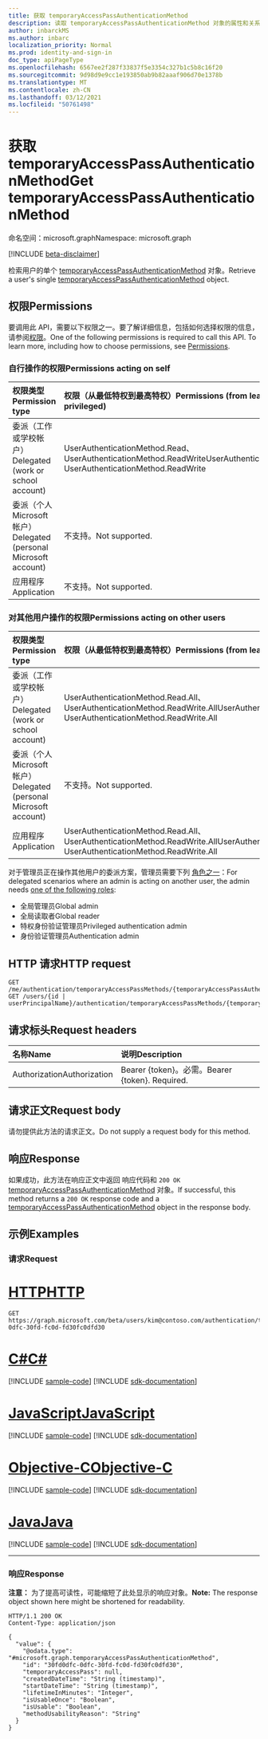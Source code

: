```yaml
---
title: 获取 temporaryAccessPassAuthenticationMethod
description: 读取 temporaryAccessPassAuthenticationMethod 对象的属性和关系。
author: inbarckMS
ms.author: inbarc
localization_priority: Normal
ms.prod: identity-and-sign-in
doc_type: apiPageType
ms.openlocfilehash: 6567ee2f287f33837f5e3354c327b1c5b8c16f20
ms.sourcegitcommit: 9d98d9e9cc1e193850ab9b82aaaf906d70e1378b
ms.translationtype: MT
ms.contentlocale: zh-CN
ms.lasthandoff: 03/12/2021
ms.locfileid: "50761498"
---
```

# <a name="get-temporaryaccesspassauthenticationmethod"></a><span data-ttu-id="b9e03-103">获取 temporaryAccessPassAuthenticationMethod</span><span class="sxs-lookup"><span data-stu-id="b9e03-103">Get temporaryAccessPassAuthenticationMethod</span></span>
<span data-ttu-id="b9e03-104">命名空间：microsoft.graph</span><span class="sxs-lookup"><span data-stu-id="b9e03-104">Namespace: microsoft.graph</span></span>

[!INCLUDE [beta-disclaimer](../../includes/beta-disclaimer.md)]

<span data-ttu-id="b9e03-105">检索用户的单个  [temporaryAccessPassAuthenticationMethod](../resources/temporaryaccesspassauthenticationmethod.md) 对象。</span><span class="sxs-lookup"><span data-stu-id="b9e03-105">Retrieve a user's single  [temporaryAccessPassAuthenticationMethod](../resources/temporaryaccesspassauthenticationmethod.md) object.</span></span>

## <a name="permissions"></a><span data-ttu-id="b9e03-106">权限</span><span class="sxs-lookup"><span data-stu-id="b9e03-106">Permissions</span></span>
<span data-ttu-id="b9e03-p101">要调用此 API，需要以下权限之一。要了解详细信息，包括如何选择权限的信息，请参阅[权限](/graph/permissions-reference)。</span><span class="sxs-lookup"><span data-stu-id="b9e03-p101">One of the following permissions is required to call this API. To learn more, including how to choose permissions, see [Permissions](/graph/permissions-reference).</span></span>

### <a name="permissions-acting-on-self"></a><span data-ttu-id="b9e03-109">自行操作的权限</span><span class="sxs-lookup"><span data-stu-id="b9e03-109">Permissions acting on self</span></span>

|<span data-ttu-id="b9e03-110">权限类型</span><span class="sxs-lookup"><span data-stu-id="b9e03-110">Permission type</span></span>      | <span data-ttu-id="b9e03-111">权限（从最低特权到最高特权）</span><span class="sxs-lookup"><span data-stu-id="b9e03-111">Permissions (from least to most privileged)</span></span>              |
|:---------------------------------------|:-------------------------|
| <span data-ttu-id="b9e03-112">委派（工作或学校帐户）</span><span class="sxs-lookup"><span data-stu-id="b9e03-112">Delegated (work or school account)</span></span>     | <span data-ttu-id="b9e03-113">UserAuthenticationMethod.Read、UserAuthenticationMethod.ReadWrite</span><span class="sxs-lookup"><span data-stu-id="b9e03-113">UserAuthenticationMethod.Read, UserAuthenticationMethod.ReadWrite</span></span> |
| <span data-ttu-id="b9e03-114">委派（个人 Microsoft 帐户）</span><span class="sxs-lookup"><span data-stu-id="b9e03-114">Delegated (personal Microsoft account)</span></span> | <span data-ttu-id="b9e03-115">不支持。</span><span class="sxs-lookup"><span data-stu-id="b9e03-115">Not supported.</span></span> |
| <span data-ttu-id="b9e03-116">应用程序</span><span class="sxs-lookup"><span data-stu-id="b9e03-116">Application</span></span>                            | <span data-ttu-id="b9e03-117">不支持。</span><span class="sxs-lookup"><span data-stu-id="b9e03-117">Not supported.</span></span> |

### <a name="permissions-acting-on-other-users"></a><span data-ttu-id="b9e03-118">对其他用户操作的权限</span><span class="sxs-lookup"><span data-stu-id="b9e03-118">Permissions acting on other users</span></span>

|<span data-ttu-id="b9e03-119">权限类型</span><span class="sxs-lookup"><span data-stu-id="b9e03-119">Permission type</span></span>      | <span data-ttu-id="b9e03-120">权限（从最低特权到最高特权）</span><span class="sxs-lookup"><span data-stu-id="b9e03-120">Permissions (from least to most privileged)</span></span>              |
|:---------------------------------------|:-------------------------|
| <span data-ttu-id="b9e03-121">委派（工作或学校帐户）</span><span class="sxs-lookup"><span data-stu-id="b9e03-121">Delegated (work or school account)</span></span>     | <span data-ttu-id="b9e03-122">UserAuthenticationMethod.Read.All、UserAuthenticationMethod.ReadWrite.All</span><span class="sxs-lookup"><span data-stu-id="b9e03-122">UserAuthenticationMethod.Read.All, UserAuthenticationMethod.ReadWrite.All</span></span> |
| <span data-ttu-id="b9e03-123">委派（个人 Microsoft 帐户）</span><span class="sxs-lookup"><span data-stu-id="b9e03-123">Delegated (personal Microsoft account)</span></span> | <span data-ttu-id="b9e03-124">不支持。</span><span class="sxs-lookup"><span data-stu-id="b9e03-124">Not supported.</span></span> |
| <span data-ttu-id="b9e03-125">应用程序</span><span class="sxs-lookup"><span data-stu-id="b9e03-125">Application</span></span>                            | <span data-ttu-id="b9e03-126">UserAuthenticationMethod.Read.All、UserAuthenticationMethod.ReadWrite.All</span><span class="sxs-lookup"><span data-stu-id="b9e03-126">UserAuthenticationMethod.Read.All, UserAuthenticationMethod.ReadWrite.All</span></span> |

<span data-ttu-id="b9e03-127">对于管理员正在操作其他用户的委派方案，管理员需要下列 [角色之一](/azure/active-directory/users-groups-roles/directory-assign-admin-roles#available-roles)：</span><span class="sxs-lookup"><span data-stu-id="b9e03-127">For delegated scenarios where an admin is acting on another user, the admin needs [one of the following roles](/azure/active-directory/users-groups-roles/directory-assign-admin-roles#available-roles):</span></span>
* <span data-ttu-id="b9e03-128">全局管理员</span><span class="sxs-lookup"><span data-stu-id="b9e03-128">Global admin</span></span>
* <span data-ttu-id="b9e03-129">全局读取者</span><span class="sxs-lookup"><span data-stu-id="b9e03-129">Global reader</span></span>
* <span data-ttu-id="b9e03-130">特权身份验证管理员</span><span class="sxs-lookup"><span data-stu-id="b9e03-130">Privileged authentication admin</span></span>
* <span data-ttu-id="b9e03-131">身份验证管理员</span><span class="sxs-lookup"><span data-stu-id="b9e03-131">Authentication admin</span></span>

## <a name="http-request"></a><span data-ttu-id="b9e03-132">HTTP 请求</span><span class="sxs-lookup"><span data-stu-id="b9e03-132">HTTP request</span></span>

<!-- {
  "blockType": "ignored"
}
-->
``` http
GET /me/authentication/temporaryAccessPassMethods/{temporaryAccessPassAuthenticationMethodId}
GET /users/{id | userPrincipalName}/authentication/temporaryAccessPassMethods/{temporaryAccessPassAuthenticationMethodId}
```


## <a name="request-headers"></a><span data-ttu-id="b9e03-133">请求标头</span><span class="sxs-lookup"><span data-stu-id="b9e03-133">Request headers</span></span>
|<span data-ttu-id="b9e03-134">名称</span><span class="sxs-lookup"><span data-stu-id="b9e03-134">Name</span></span>|<span data-ttu-id="b9e03-135">说明</span><span class="sxs-lookup"><span data-stu-id="b9e03-135">Description</span></span>|
|:---|:---|
|<span data-ttu-id="b9e03-136">Authorization</span><span class="sxs-lookup"><span data-stu-id="b9e03-136">Authorization</span></span>|<span data-ttu-id="b9e03-p102">Bearer {token}。必需。</span><span class="sxs-lookup"><span data-stu-id="b9e03-p102">Bearer {token}. Required.</span></span>|


## <a name="request-body"></a><span data-ttu-id="b9e03-139">请求正文</span><span class="sxs-lookup"><span data-stu-id="b9e03-139">Request body</span></span>
<span data-ttu-id="b9e03-140">请勿提供此方法的请求正文。</span><span class="sxs-lookup"><span data-stu-id="b9e03-140">Do not supply a request body for this method.</span></span>

## <a name="response"></a><span data-ttu-id="b9e03-141">响应</span><span class="sxs-lookup"><span data-stu-id="b9e03-141">Response</span></span>

<span data-ttu-id="b9e03-142">如果成功，此方法在响应正文中返回 响应代码和 `200 OK` [temporaryAccessPassAuthenticationMethod](../resources/temporaryaccesspassauthenticationmethod.md) 对象。</span><span class="sxs-lookup"><span data-stu-id="b9e03-142">If successful, this method returns a `200 OK` response code and a [temporaryAccessPassAuthenticationMethod](../resources/temporaryaccesspassauthenticationmethod.md) object in the response body.</span></span>

## <a name="examples"></a><span data-ttu-id="b9e03-143">示例</span><span class="sxs-lookup"><span data-stu-id="b9e03-143">Examples</span></span>

### <a name="request"></a><span data-ttu-id="b9e03-144">请求</span><span class="sxs-lookup"><span data-stu-id="b9e03-144">Request</span></span>

# <a name="http"></a>[<span data-ttu-id="b9e03-145">HTTP</span><span class="sxs-lookup"><span data-stu-id="b9e03-145">HTTP</span></span>](#tab/http)
<!-- {
  "blockType": "request",
  "name": "get_temporaryaccesspassauthenticationmethod"
}
-->
``` http
GET https://graph.microsoft.com/beta/users/kim@contoso.com/authentication/temporaryAccessPassMethods/30fd0dfc-0dfc-30fd-fc0d-fd30fc0dfd30
```
# <a name="c"></a>[<span data-ttu-id="b9e03-146">C#</span><span class="sxs-lookup"><span data-stu-id="b9e03-146">C#</span></span>](#tab/csharp)
[!INCLUDE [sample-code](../includes/snippets/csharp/get-temporaryaccesspassauthenticationmethod-csharp-snippets.md)]
[!INCLUDE [sdk-documentation](../includes/snippets/snippets-sdk-documentation-link.md)]

# <a name="javascript"></a>[<span data-ttu-id="b9e03-147">JavaScript</span><span class="sxs-lookup"><span data-stu-id="b9e03-147">JavaScript</span></span>](#tab/javascript)
[!INCLUDE [sample-code](../includes/snippets/javascript/get-temporaryaccesspassauthenticationmethod-javascript-snippets.md)]
[!INCLUDE [sdk-documentation](../includes/snippets/snippets-sdk-documentation-link.md)]

# <a name="objective-c"></a>[<span data-ttu-id="b9e03-148">Objective-C</span><span class="sxs-lookup"><span data-stu-id="b9e03-148">Objective-C</span></span>](#tab/objc)
[!INCLUDE [sample-code](../includes/snippets/objc/get-temporaryaccesspassauthenticationmethod-objc-snippets.md)]
[!INCLUDE [sdk-documentation](../includes/snippets/snippets-sdk-documentation-link.md)]

# <a name="java"></a>[<span data-ttu-id="b9e03-149">Java</span><span class="sxs-lookup"><span data-stu-id="b9e03-149">Java</span></span>](#tab/java)
[!INCLUDE [sample-code](../includes/snippets/java/get-temporaryaccesspassauthenticationmethod-java-snippets.md)]
[!INCLUDE [sdk-documentation](../includes/snippets/snippets-sdk-documentation-link.md)]

---



### <a name="response"></a><span data-ttu-id="b9e03-150">响应</span><span class="sxs-lookup"><span data-stu-id="b9e03-150">Response</span></span>
<span data-ttu-id="b9e03-151">**注意：** 为了提高可读性，可能缩短了此处显示的响应对象。</span><span class="sxs-lookup"><span data-stu-id="b9e03-151">**Note:** The response object shown here might be shortened for readability.</span></span>
<!-- {
  "blockType": "response",
  "truncated": true,
  "@odata.type": "microsoft.graph.temporaryAccessPassAuthenticationMethod"
}
-->
``` http
HTTP/1.1 200 OK
Content-Type: application/json

{
  "value": {
    "@odata.type": "#microsoft.graph.temporaryAccessPassAuthenticationMethod",
    "id": "30fd0dfc-0dfc-30fd-fc0d-fd30fc0dfd30",
    "temporaryAccessPass": null,
    "createdDateTime": "String (timestamp)",
    "startDateTime": "String (timestamp)",
    "lifetimeInMinutes": "Integer",
    "isUsableOnce": "Boolean",
    "isUsable": "Boolean",
    "methodUsabilityReason": "String"
  }
}
```
